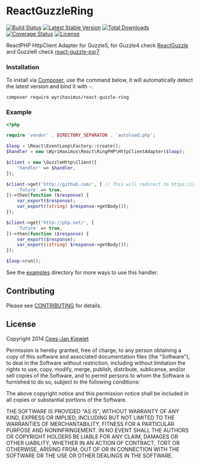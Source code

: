ReactGuzzleRing
===============

[![Build Status](https://travis-ci.org/WyriHaximus/ReactGuzzleRing.png)](https://travis-ci.org/WyriHaximus/ReactGuzzleRing)
[![Latest Stable Version](https://poser.pugx.org/WyriHaximus/react-guzzle-ring/v/stable.png)](https://packagist.org/packages/WyriHaximus/react-guzzle-ring)
[![Total Downloads](https://poser.pugx.org/WyriHaximus/react-guzzle-ring/downloads.png)](https://packagist.org/packages/WyriHaximus/react-guzzle-ring)
[![Coverage Status](https://coveralls.io/repos/WyriHaximus/ReactGuzzleRing/badge.png)](https://coveralls.io/r/WyriHaximus/ReactGuzzleRing)
[![License](https://poser.pugx.org/wyrihaximus/react-guzzle-ring/license.png)](https://packagist.org/packages/wyrihaximus/react-guzzle-ring)

ReactPHP HttpClient Adapter for Guzzle5, for Guzzle4 check [ReactGuzzle](https://github.com/WyriHaximus/ReactGuzzle) and Guzzle6 check [react-guzzle-psr7](https://github.com/WyriHaximus/react-guzzle-psr7)

### Installation ###

To install via [Composer](http://getcomposer.org/), use the command below, it will automatically detect the latest version and bind it with `~`.

```
composer require wyrihaximus/react-guzzle-ring 
```

### Example ###

```php
<?php

require 'vendor' . DIRECTORY_SEPARATOR . 'autoload.php';

$loop = \React\EventLoop\Factory::create();
$handler = new \WyriHaximus\React\RingPHP\HttpClientAdapter($loop);

$client = new \GuzzleHttp\Client([
    'handler' => $handler,
]);

$client->get('http://github.com/', [ // This will redirect to https://github.com/
    'future' => true,
])->then(function ($response) {
    var_export($response);
    var_export((string) $response->getBody());
});

$client->get('http://php.net/', [
    'future' => true,
])->then(function ($response) {
    var_export($response);
    var_export((string) $response->getBody());
});

$loop->run();
```

See the [examples](https://github.com/WyriHaximus/ReactGuzzleRing/tree/master/examples) directory for more ways to use this handler.

## Contributing ##

Please see [CONTRIBUTING](CONTRIBUTING.md) for details.

## License ##

Copyright 2014 [Cees-Jan Kiewiet](http://wyrihaximus.net/)

Permission is hereby granted, free of charge, to any person
obtaining a copy of this software and associated documentation
files (the "Software"), to deal in the Software without
restriction, including without limitation the rights to use,
copy, modify, merge, publish, distribute, sublicense, and/or sell
copies of the Software, and to permit persons to whom the
Software is furnished to do so, subject to the following
conditions:

The above copyright notice and this permission notice shall be
included in all copies or substantial portions of the Software.

THE SOFTWARE IS PROVIDED "AS IS", WITHOUT WARRANTY OF ANY KIND,
EXPRESS OR IMPLIED, INCLUDING BUT NOT LIMITED TO THE WARRANTIES
OF MERCHANTABILITY, FITNESS FOR A PARTICULAR PURPOSE AND
NONINFRINGEMENT. IN NO EVENT SHALL THE AUTHORS OR COPYRIGHT
HOLDERS BE LIABLE FOR ANY CLAIM, DAMAGES OR OTHER LIABILITY,
WHETHER IN AN ACTION OF CONTRACT, TORT OR OTHERWISE, ARISING
FROM, OUT OF OR IN CONNECTION WITH THE SOFTWARE OR THE USE OR
OTHER DEALINGS IN THE SOFTWARE.
